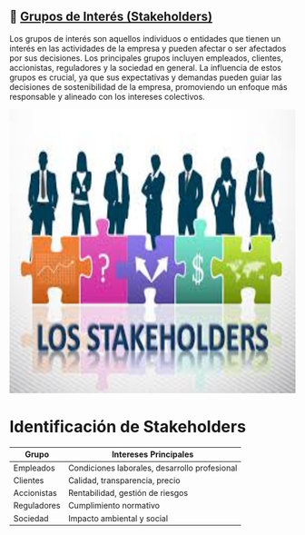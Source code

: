 ## 🤝 [Grupos de Interés (Stakeholders)](README.md)

Los grupos de interés son aquellos individuos o entidades que tienen un interés en las actividades de la empresa y pueden afectar o ser afectados por sus decisiones. Los principales grupos incluyen empleados, clientes, accionistas, reguladores y la sociedad en general. La influencia de estos grupos es crucial, ya que sus expectativas y demandas pueden guiar las decisiones de sostenibilidad de la empresa, promoviendo un enfoque más responsable y alineado con los intereses colectivos.

<img src="img/stakeholders.jpg" alt="stakerholders" width="1200" height="500">

# Identificación de Stakeholders
| Grupo | Intereses Principales |
|-------|---------------------|
| Empleados | Condiciones laborales, desarrollo profesional |
| Clientes | Calidad, transparencia, precio |
| Accionistas | Rentabilidad, gestión de riesgos |
| Reguladores | Cumplimiento normativo |
| Sociedad | Impacto ambiental y social |
